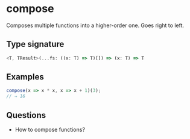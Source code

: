 # compose

Composes multiple functions into a higher-order one. Goes right to left.

## Type signature

<!-- prettier-ignore-start -->
```typescript
<T, TResult>(...fs: ((x: T) => T)[]) => (x: T) => T
```
<!-- prettier-ignore-end -->

## Examples

<!-- prettier-ignore-start -->
```javascript
compose(x => x * x, x => x + 1)(3);
// ⇒ 16
```
<!-- prettier-ignore-end -->

## Questions

- How to compose functions?
